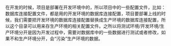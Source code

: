在开发的时候，项目是部署在开发环境中的，所以项目中的一些配置文件，比如：数据库连接配置文件，都是用的开发环境的数据库连接配置，项目要部署上线的时候，我们需要把开发环境的数据库连接配置替换成生产环境的数据库连接配置，所以这个目录可以用来存生产环境的相关配置文件。之所以将测试环境/开发环境/生产环境分开是因为开发过程中，需要对数据库中的一些数据进行测试或者修改，如果不和生产环境分开，会“污染”生产环境的数据。
